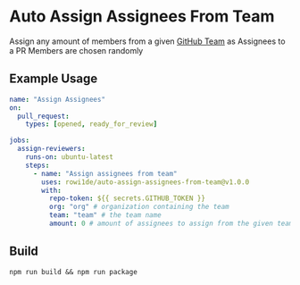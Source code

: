 # Auto Assign Assignees From Team

Assign any amount of members from a given [GitHub Team](https://help.github.com/en/github/setting-up-and-managing-organizations-and-teams/organizing-members-into-teams) as Assignees to a PR
Members are chosen randomly

## Example Usage

```yaml
name: "Assign Assignees"
on:
  pull_request:
    types: [opened, ready_for_review]

jobs:
  assign-reviewers:
    runs-on: ubuntu-latest
    steps:
      - name: "Assign assignees from team"
        uses: rowi1de/auto-assign-assignees-from-team@v1.0.0
        with:
          repo-token: ${{ secrets.GITHUB_TOKEN }}
          org: "org" # organization containing the team
          team: "team" # the team name
          amount: 0 # amount of assignees to assign from the given team, 0 to assign all. If the amount exceeds the member count of the team all members will be added
```

## Build
```shell
npm run build && npm run package
```